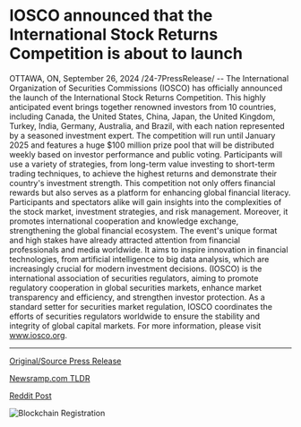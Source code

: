 # IOSCO announced that the International Stock Returns Competition is about to launch

OTTAWA, ON, September 26, 2024 /24-7PressRelease/ -- The International Organization of Securities Commissions (IOSCO) has officially announced the launch of the International Stock Returns Competition. This highly anticipated event brings together renowned investors from 10 countries, including Canada, the United States, China, Japan, the United Kingdom, Turkey, India, Germany, Australia, and Brazil, with each nation represented by a seasoned investment expert.  The competition will run until January 2025 and features a huge $100 million prize pool that will be distributed weekly based on investor performance and public voting. Participants will use a variety of strategies, from long-term value investing to short-term trading techniques, to achieve the highest returns and demonstrate their country's investment strength.  This competition not only offers financial rewards but also serves as a platform for enhancing global financial literacy. Participants and spectators alike will gain insights into the complexities of the stock market, investment strategies, and risk management. Moreover, it promotes international cooperation and knowledge exchange, strengthening the global financial ecosystem.  The event's unique format and high stakes have already attracted attention from financial professionals and media worldwide. It aims to inspire innovation in financial technologies, from artificial intelligence to big data analysis, which are increasingly crucial for modern investment decisions.  (IOSCO) is the international association of securities regulators, aiming to promote regulatory cooperation in global securities markets, enhance market transparency and efficiency, and strengthen investor protection. As a standard setter for securities market regulation, IOSCO coordinates the efforts of securities regulators worldwide to ensure the stability and integrity of global capital markets. For more information, please visit www.iosco.org. 

---

[Original/Source Press Release](https://www.24-7pressrelease.com/press-release/514656/iosco-announced-that-the-international-stock-returns-competition-is-about-to-launch)
                    

[Newsramp.com TLDR](None) 



[Reddit Post](https://www.reddit.com/r/Business_NewsRamp/comments/1fpqhnl/iosco_launches_international_stock_returns/) 



![Blockchain Registration](https://cdn.newsramp.app/24-7PressRelease/qrcode/249/26/navyS0zZ.webp)
